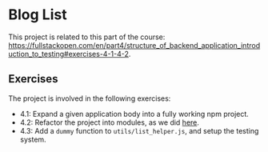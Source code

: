 
# Blog List

This project is related to this part of the course: https://fullstackopen.com/en/part4/structure_of_backend_application_introduction_to_testing#exercises-4-1-4-2.

## Exercises

The project is involved in the following exercises:
- 4.1: Expand a given application body into a fully working npm project.
- 4.2: Refactor the project into modules, as we did [here](https://fullstackopen.com/en/part4/structure_of_backend_application_introduction_to_testing#project-structure).
- 4.3: Add a `dummy` function to `utils/list_helper.js`, and setup the testing system.
